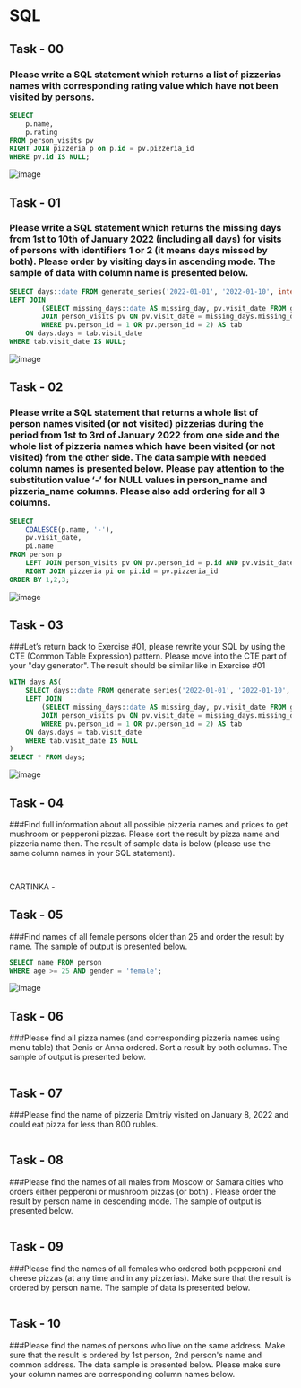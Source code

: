 # SQL

## Task - 00  
### Please write a SQL statement which returns a list of pizzerias names with corresponding rating value which have not been visited by persons.
```sql
SELECT 
	p.name,
	p.rating
FROM person_visits pv
RIGHT JOIN pizzeria p on p.id = pv.pizzeria_id
WHERE pv.id IS NULL;
```
![image](https://github.com/Matveykazakov/SQL/assets/112616583/4b028d66-8e53-4878-a0e1-f0fa4c601ed7)

## Task - 01  
### Please write a SQL statement which returns the missing days from 1st to 10th of January 2022 (including all days) for visits of persons with identifiers 1 or 2 (it means days missed by both). Please order by visiting days in ascending mode. The sample of data with column name is presented below.
```sql
SELECT days::date FROM generate_series('2022-01-01', '2022-01-10', interval '1 day') AS days
LEFT JOIN
		(SELECT missing_days::date AS missing_day, pv.visit_date FROM generate_series('2022-01-01', '2022-01-10', interval '1 day') AS missing_days
		JOIN person_visits pv ON pv.visit_date = missing_days.missing_days
		WHERE pv.person_id = 1 OR pv.person_id = 2) AS tab
	ON days.days = tab.visit_date
WHERE tab.visit_date IS NULL;
```
![image](https://github.com/Matveykazakov/SQL/assets/112616583/d0c35f16-0d7c-44a7-9654-c14595980d55)


## Task - 02 
### Please write a SQL statement that returns a whole list of person names visited (or not visited) pizzerias during the period from 1st to 3rd of January 2022 from one side and the whole list of pizzeria names which have been visited (or not visited) from the other side. The data sample with needed column names is presented below. Please pay attention to the substitution value ‘-’ for NULL values in person_name and pizzeria_name columns. Please also add ordering for all 3 columns.
```sql
SELECT 	
	COALESCE(p.name, '-'),
	pv.visit_date,
	pi.name
FROM person p 
	LEFT JOIN person_visits pv ON pv.person_id = p.id AND pv.visit_date BETWEEN '2022-01-01' and '2022-01-03'
	RIGHT JOIN pizzeria pi on pi.id = pv.pizzeria_id
ORDER BY 1,2,3;
```
![image](https://github.com/Matveykazakov/SQL/assets/112616583/8c4cc00d-3de2-47e9-a124-d561d27123df)

## Task - 03
###Let’s return back to Exercise #01, please rewrite your SQL by using the CTE (Common Table Expression) pattern. Please move into the CTE part of your "day generator". The result should be similar like in Exercise #01
```sql
WITH days AS( 
	SELECT days::date FROM generate_series('2022-01-01', '2022-01-10', interval '1 day') AS days
	LEFT JOIN
		(SELECT missing_days::date AS missing_day, pv.visit_date FROM generate_series('2022-01-01', '2022-01-10', interval '1 day') AS missing_days
		JOIN person_visits pv ON pv.visit_date = missing_days.missing_days
		WHERE pv.person_id = 1 OR pv.person_id = 2) AS tab
	ON days.days = tab.visit_date
	WHERE tab.visit_date IS NULL
) 
SELECT * FROM days;
```
![image](https://github.com/Matveykazakov/SQL/assets/112616583/9024adeb-fc86-4971-b8bb-2d43d6027df3)

## Task - 04
###Find full information about all possible pizzeria names and prices to get mushroom or pepperoni pizzas. Please sort the result by pizza name and pizzeria name then. The result of sample data is below (please use the same column names in your SQL statement).
```sql
  
```
CARTINKA -

## Task - 05
###Find names of all female persons older than 25 and order the result by name. The sample of output is presented below.
```sql
SELECT name FROM person 
WHERE age >= 25 AND gender = 'female';
```
![image](https://github.com/Matveykazakov/SQL/assets/112616583/4108b837-1b23-4556-9f06-26b76b15ea06)


## Task - 06
###Please find all pizza names (and corresponding pizzeria names using menu table) that Denis or Anna ordered. Sort a result by both columns. The sample of output is presented below.
```sql

```



## Task - 07
###Please find the name of pizzeria Dmitriy visited on January 8, 2022 and could eat pizza for less than 800 rubles.
```sql

```

## Task - 08
###Please find the names of all males from Moscow or Samara cities who orders either pepperoni or mushroom pizzas (or both) . Please order the result by person name in descending mode. The sample of output is presented below.
```sql

```

## Task - 09
###Please find the names of all females who ordered both pepperoni and cheese pizzas (at any time and in any pizzerias). Make sure that the result is ordered by person name. The sample of data is presented below.
```sql

```

## Task - 10
###Please find the names of persons who live on the same address. Make sure that the result is ordered by 1st person, 2nd person's name and common address. The data sample is presented below. Please make sure your column names are corresponding column names below.
```sql

```
